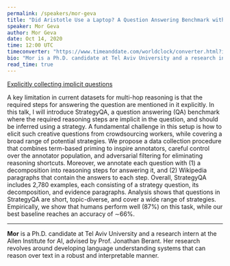 ```yaml
---
permalink: /speakers/mor-geva
title: "Did Aristotle Use a Laptop? A Question Answering Benchmark with Implicit Reasoning Strategies"
speaker: Mor Geva
author: Mor Geva
date: Oct 14, 2020
time: 12:00 UTC
timeconverter: "https://www.timeanddate.com/worldclock/converter.html?iso=20200902T120000&p1=1440&p2=224&p3=179&p4=136&p5=676&p6=33&p7=152"
bio: "Mor is a Ph.D. candidate at Tel Aviv University and a research intern at the Allen Institute for AI, advised by Prof. Jonathan Berant. Her research revolves around developing language understanding systems that can reason over text in a robust and interpretable manner."
read_time: true
---
```


<a href="https://lolmythesis.com/" class="one-line">Explicitly collecting implicit questions</a>

A key limitation in current datasets for multi-hop reasoning is that the required steps for answering the question are mentioned in it explicitly. In this talk, I will introduce StrategyQA, a question answering (QA) benchmark where the required reasoning steps are implicit in the question, and should be inferred using a strategy. A fundamental challenge in this setup is how to elicit such creative questions from crowdsourcing workers, while covering a broad range of potential strategies. We propose a data collection procedure that combines term-based priming to inspire annotators, careful control over the annotator population, and adversarial filtering for eliminating reasoning shortcuts. Moreover, we annotate each question with (1) a decomposition into reasoning steps for answering it, and (2) Wikipedia paragraphs that contain the answers to each step. Overall, StrategyQA includes 2,780 examples, each consisting of a strategy question, its decomposition, and evidence paragraphs. Analysis shows that questions in StrategyQA are short, topic-diverse, and cover a wide range of strategies. Empirically, we show that humans perform well (87%) on this task, while our best baseline reaches an accuracy of ∼66%.

<hr>

**Mor** is a Ph.D. candidate at Tel Aviv University and a research intern at the Allen Institute for AI, advised by Prof. Jonathan Berant. Her research revolves around developing language understanding systems that can reason over text in a robust and interpretable manner.

